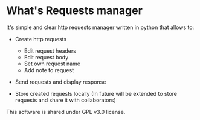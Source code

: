 # What's Requests manager
It's simple and clear http requests manager written in python that allows to:
* Create http requests
    * Edit request headers
    * Edit request body
    * Set own request name
    * Add note to request
* Send requests and display response

* Store created requests locally (In future will be extended to store requests and share it with collaborators)


This software is shared under GPL v3.0 license.